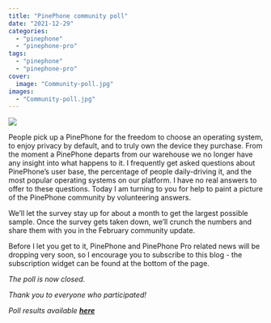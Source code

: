 ```yaml
---
title: "PinePhone community poll"
date: "2021-12-29"
categories: 
  - "pinephone"
  - "pinephone-pro"
tags: 
  - "pinephone"
  - "pinephone-pro"
cover: 
  image: "Community-poll.jpg"
images:
  - "Community-poll.jpg"
---
```


![](/blog/images/Community-poll.jpg)

People pick up a PinePhone for the freedom to choose an operating system, to enjoy privacy by default, and to truly own the device they purchase. From the moment a PinePhone departs from our warehouse we no longer have any insight into what happens to it. I frequently get asked questions about PinePhone’s user base, the percentage of people daily-driving it, and the most popular operating systems on our platform. I have no real answers to offer to these questions. Today I am turning to you for help to paint a picture of the PinePhone community by volunteering answers.

We’ll let the survey stay up for about a month to get the largest possible sample. Once the survey gets taken down, we’ll crunch the numbers and share them with you in the February community update.

Before I let you get to it, PinePhone and PinePhone Pro related news will be dropping very soon, so I encourage you to subscribe to this blog - the subscription widget can be found at the bottom of the page.

_The poll is now closed._

_Thank you to everyone who participated!_

_Poll results available [**here**](https://www.pine64.org/2022/01/31/pinephone-community-poll-results/)_
